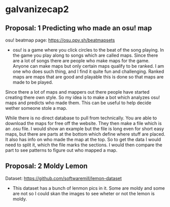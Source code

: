 # galvanizecap2

## Proposal: 1 Predicting who made an osu! map

osu! beatmap page: https://osu.ppy.sh/beatmapsets

 - osu! is a game where you click circles to the beat of the song playing. In the game you play along to songs which are called maps. Since there are a lot of songs there are people who make maps for the game. Anyone can make maps but only certain maps qualify to be ranked. I am one who does such thing, and I find it quite fun and challenging. Ranked maps are maps that are good and playable this is done so that maps are made to be played. 
 
 Since there a lot of maps and mappers out there people have started creating there own style. So my idea is to make a bot which analyzes osu! maps and predicts who made them. This can be useful to help decide wether someone stole a map.
 
  While there is no direct database to pull from technically. You are able to download the maps for free off the website. They then make a file which is an .osu file. I would show an example but the file is long even for short easy maps, but there are parts at the bottom which define where stuff are placed. It also has info on who made the map at the top. So to get the data I would need to split it, which the file marks the sections. I would then compare the part to see patterns to figure out who mapped a map.

  
## Proposal: 2 Moldy Lemon
  
  Dataset: https://github.com/softwaremill/lemon-dataset
  
  - This dataset has a bunch of lenmon pics in it. Some are moldy and some are not so I could skan the images to see wheter or not the lemon is moldy.
